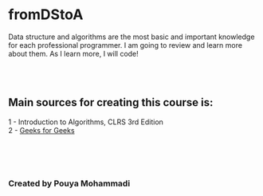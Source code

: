 # fromDStoA
Data structure and algorithms are the most basic and important knowledge for each professional programmer. I am going to review and learn more about them. As I learn  more, I will code!

<br><br>
## Main sources for creating this course is:

1 - Introduction to Algorithms, CLRS 3rd Edition <br>
2 - <a href="https://www.geeksforgeeks.org/data-structures/">Geeks for Geeks</a>

<br><br><br>
### Created by Pouya Mohammadi